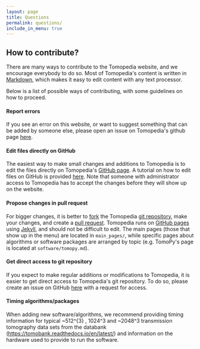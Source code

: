 ```yaml
---
layout: page
title: Questions
permalink: questions/
include_in_menu: true
---
```


## How to contribute?

There are many ways to contribute to the Tomopedia website, and we encourage
everybody to do so. Most of Tomopedia's content is written in [Markdown](https://en.wikipedia.org/wiki/Markdown),
which makes it easy to edit content with any text processor.

Below is a list of possible ways of contributing, with some
guidelines on how to proceed.

#### Report errors
If you see an error on this website, or want to suggest something that can
be added by someone else, please open an issue on Tomopedia's github page [here](https://www.github.com/tomopedia/tomopedia.github.io/issues).

#### Edit files directly on GitHub
The easiest way to make small changes and additions to Tomopedia is to edit the
files directly on Tomopedia's [GitHub page](https://www.github.com/tomopedia/tomopedia.github.io/).
A tutorial on how to edit files on GitHub is provided [here](https://help.github.com/articles/editing-files-in-another-user-s-repository/).
Note that someone with administrator access to Tomopedia has to accept the changes
before they will show up on the website.

#### Propose changes in pull request
For bigger changes, it is better to [fork](https://help.github.com/articles/fork-a-repo/)
the Tomopedia [git repository](https://github.com/tomopedia/tomopedia.github.io),
make your changes, and create a [pull request](https://help.github.com/articles/creating-a-pull-request/).
Tomopedia runs on [GitHub pages](https://help.github.com/categories/github-pages-basics/) using [Jekyll](https://jekyllrb.com/),
and should not be difficult to edit. The main pages (those that show up in the menu)
are located in `main_pages/`, while specific pages about algorithms or software
packages are arranged by topic (e.g. TomoPy's page is located at `software/tomopy.md`).

#### Get direct access to git repository
If you expect to make regular additions or modifications to Tomopedia, it is
easier to get direct access to Tomopedia's git repository. To do so, please
create an issue on GitHub [here](https://www.github.com/tomopedia/tomopedia.github.io/issues)
with a request for access.

#### Timing algorithms/packages
When adding new software/algorithms, we recommend providing timing information for typical ~512^{3} , 1024^3 and ~2048^3 transmission tomography data sets from the databank (https://tomobank.readthedocs.io/en/latest/) and information on the hardware used to provide to run the software.  
